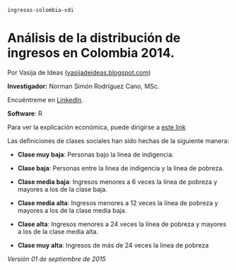 ``ingresos-colombia-vdi``

# Análisis de la distribución de ingresos en Colombia 2014.

Por Vasija de Ideas ([vasijadeideas.blogspot.com](vasijadeideas.blogspot.com))

__Investigador:__ Norman Simón Rodríguez Cano, MSc.

Encuéntreme en [LinkedIn](https://co.linkedin.com/in/normansimonr).

__Software__: R

Para ver la explicación económica, puede dirigirse a [este link](http://vasijadeideas.blogspot.com/2015/08/cuanto-ganamos-los-colombianos.html)

Las definiciones de clases sociales han sido hechas de la siguiente manera:

* __Clase muy baja__: Personas bajo la linea de indigencia.

* __Clase baja__: Personas entre la linea de indigencia y la linea de pobreza.

* __Clase media baja__: Ingresos menores a 6 veces la línea de pobreza y mayores a los de la clase baja.

* __Clase media alta__: Ingresos menores a 12 veces la línea de pobreza y mayores a los de la clase media baja.

* __Clase alta__: Ingresos menores a 24 veces la línea de pobreza y mayores a los de la clase media alta.

* __Clase muy alta__: Ingresos de más de 24 veces la linea de pobreza

_Versión 01 de septiembre de 2015_
